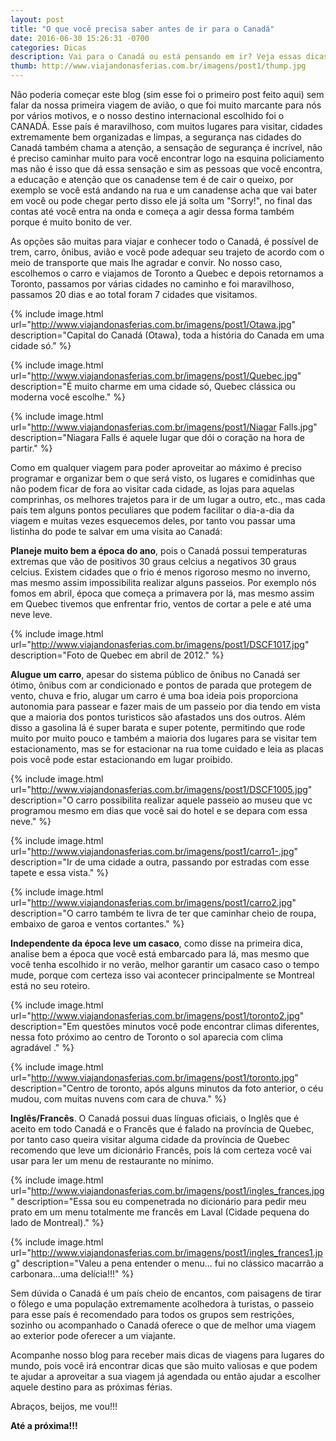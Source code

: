 ```yaml
---
layout: post
title: "O que você precisa saber antes de ir para o Canadá"
date: 2016-06-30 15:26:31 -0700
categories: Dicas
description: Vai para o Canadá ou está pensando em ir? Veja essas dicas que serão muito utéis para você.
thumb: http://www.viajandonasferias.com.br/imagens/post1/thump.jpg
---
```



Não poderia começar este blog (sim esse foi o primeiro post feito aqui) sem falar da nossa primeira viagem de avião, o que foi muito marcante para nós por vários motivos, e o nosso destino internacional escolhido foi o CANADÁ.
Esse país é maravilhoso, com muitos lugares para visitar, cidades extremamente bem organizadas e limpas, a segurança nas cidades do Canadá também chama a atenção, a sensação de segurança é incrível, não é preciso caminhar muito para você encontrar logo na esquina policiamento mas não é isso que dá essa sensação e sim as pessoas que você encontra, a educação e atenção que os canadense tem é de cair o queixo, por exemplo se você está andando na rua e um canadense acha que vai bater em você ou pode chegar perto disso ele já solta um "Sorry!", no final das contas até você entra na onda e começa a agir dessa forma também porque é muito bonito de ver.

As opções são muitas para viajar e conhecer todo o Canadá, é possível de trem, carro, ônibus, avião e você pode adequar seu trajeto de acordo com o meio de transporte que mais lhe agradar e convir. No nosso caso, escolhemos o carro e viajamos de Toronto a Quebec e depois retornamos a Toronto, passamos por várias cidades no caminho e foi maravilhoso, passamos 20 dias e ao total foram 7 cidades que visitamos.

{% include image.html url="http://www.viajandonasferias.com.br/imagens/post1/Otawa.jpg" description="Capital do Canadá (Otawa), toda a história do Canada em uma cidade só." %}

{% include image.html url="http://www.viajandonasferias.com.br/imagens/post1/Quebec.jpg" description="É muito charme em uma cidade só, Quebec clássica ou moderna você escolhe." %}

{% include image.html url="http://www.viajandonasferias.com.br/imagens/post1/Niagar Falls.jpg" description="Niagara Falls é aquele lugar que dói o coração na hora de partir." %}

Como em qualquer viagem para poder aproveitar ao máximo é preciso programar e organizar bem o que será visto, os lugares e comidinhas que não podem ficar de fora ao visitar cada cidade, as lojas para aquelas comprinhas, os melhores trajetos para ir de um lugar a outro, etc., mas cada país tem alguns pontos peculiares que podem facilitar o dia-a-dia da viagem e muitas vezes esquecemos deles, por tanto vou passar uma listinha do pode te salvar em uma visita ao Canadá:

**Planeje muito bem a época do ano**, pois o Canadá possui temperaturas extremas que vão de positivos 30 graus celcius a negativos 30 graus celcius. Existem cidades que o frio é menos rigoroso mesmo no inverno, mas mesmo assim impossibilita realizar alguns passeios. Por exemplo nós fomos em abril, época que começa a primavera por lá, mas mesmo assim em Quebec tivemos que enfrentar frio, ventos de cortar a pele e até uma neve leve.

{% include image.html url="http://www.viajandonasferias.com.br/imagens/post1/DSCF1017.jpg" description="Foto de Quebec em abril de 2012." %}

**Alugue um carro**, apesar do sistema público de ônibus no Canadá ser ótimo, ônibus com ar condicionado e pontos de parada que protegem de vento, chuva e frio, alugar um carro é uma boa ideia pois proporciona autonomia para passear e fazer mais de um passeio por dia tendo em vista que a maioria dos pontos turisticos são afastados uns dos outros. Além disso a gasolina lá é super barata e super potente, permitindo que rode muito por muito pouco e também a maioria dos lugares para se visitar tem estacionamento, mas se for estacionar na rua tome cuidado e leia as placas pois você pode estar estacionando em lugar proibido.

{% include image.html url="http://www.viajandonasferias.com.br/imagens/post1/DSCF1005.jpg" description="O carro possibilita realizar aquele passeio ao museu que vc programou mesmo em dias que você sai do hotel e se depara com essa neve." %}

{% include image.html url="http://www.viajandonasferias.com.br/imagens/post1/carro1-.jpg" description="Ir de uma cidade a outra, passando por estradas com esse tapete e essa vista." %}

{% include image.html url="http://www.viajandonasferias.com.br/imagens/post1/carro2.jpg" description="O carro também te livra de ter que caminhar cheio de roupa, embaixo de garoa e ventos cortantes." %}

**Independente da época leve um casaco**, como disse na primeira dica, analise bem a época que você está embarcado para lá, mas mesmo que você tenha escolhido ir no verão, melhor garantir um casaco caso o tempo mude, porque com certeza isso vai acontecer principalmente se Montreal está no seu roteiro. 	

{% include image.html url="http://www.viajandonasferias.com.br/imagens/post1/toronto2.jpg" description="Em questões minutos você pode encontrar climas diferentes, nessa foto próximo ao centro de Toronto o sol aparecia com clima agradável ." %}

{% include image.html url="http://www.viajandonasferias.com.br/imagens/post1/toronto.jpg" description="Centro de toronto, após alguns minutos da foto anterior, o céu mudou, com muitas nuvens com cara de chuva." %}
 

**Inglês/Francês**. O Canadá possui duas línguas oficiais, o Inglês que é aceito em todo Canadá e o Francês que é falado na província de Quebec, por tanto caso queira visitar alguma cidade da província de Quebec recomendo que leve um dicionário Francês, pois lá com certeza você vai usar para ler um menu de restaurante no mínimo. 

{% include image.html url="http://www.viajandonasferias.com.br/imagens/post1/ingles_frances.jpg" description="Essa sou eu compenetrada no dicionário para pedir meu prato em um menu totalmente me francês em Laval (Cidade pequena do lado de Montreal)." %}

{% include image.html url="http://www.viajandonasferias.com.br/imagens/post1/ingles_frances1.jpg" description="Valeu a pena entender o menu... fui no clássico macarrão a carbonara...uma delícia!!!" %}

Sem dúvida o Canadá é um país cheio de encantos, com paisagens de tirar o fôlego e uma população extremamente acolhedora à turistas, o passeio para esse país é recomendado para todos os grupos sem restrições, sozinho ou acompanhado o Canadá oferece o que de melhor uma viagem ao exterior pode oferecer a um viajante.

Acompanhe nosso blog para receber mais dicas de viagens para lugares do mundo, pois você irá encontrar dicas que são muito valiosas e que podem te ajudar a aproveitar a sua viagem já agendada ou então ajudar a escolher aquele destino para as próximas férias.

Abraços, beijos, me vou!!!

**Até a próxima!!!**
